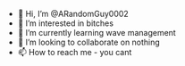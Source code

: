 - 👋 Hi, I’m @ARandomGuy0002
- 👀 I’m interested in bitches
- 🌱 I’m currently learning wave management
- 💞️ I’m looking to collaborate on nothing
- 📫 How to reach me - you cant

<!---
ARandomGuy0002/ARandomGuy0002 is a ✨ special ✨ repository because its `README.md` (this file) appears on your GitHub profile.
You can click the Preview link to take a look at your changes.
--->
